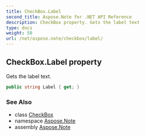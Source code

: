 ```yaml
---
title: CheckBox.Label
second_title: Aspose.Note for .NET API Reference
description: CheckBox property. Gets the label text
type: docs
weight: 50
url: /net/aspose.note/checkbox/label/
---
```

## CheckBox.Label property

Gets the label text.

```csharp
public string Label { get; }
```

### See Also

* class [CheckBox](../)
* namespace [Aspose.Note](../../checkbox/)
* assembly [Aspose.Note](../../../)


